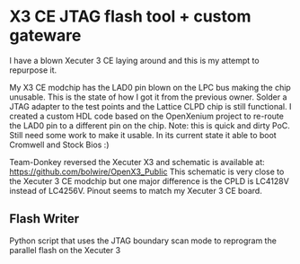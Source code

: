 # X3 CE JTAG flash tool + custom gateware

I have a blown Xecuter 3 CE laying around and this is my attempt to repurpose it.

My X3 CE modchip has the LAD0 pin blown on the LPC bus making the chip unusable. This is the state of how I got it from the previous owner. Solder a JTAG adapter to the test points and the Lattice CLPD chip is still functional. I created a custom HDL code based on the OpenXenium project to re-route the LAD0 pin to a different pin on the chip. Note: this is quick and dirty PoC. Still need some work to make it usable. In its current state it able to boot Cromwell and Stock Bios :)

Team-Donkey reversed the Xecuter X3 and schematic is available at: https://github.com/bolwire/OpenX3_Public
This schematic is very close to the Xecuter 3 CE modchip but one major difference is the CPLD is LC4128V instead of LC4256V. Pinout seems to match my Xecuter 3 CE board.

## Flash Writer
Python script that uses the JTAG boundary scan mode to reprogram the parallel flash on the Xecuter 3
